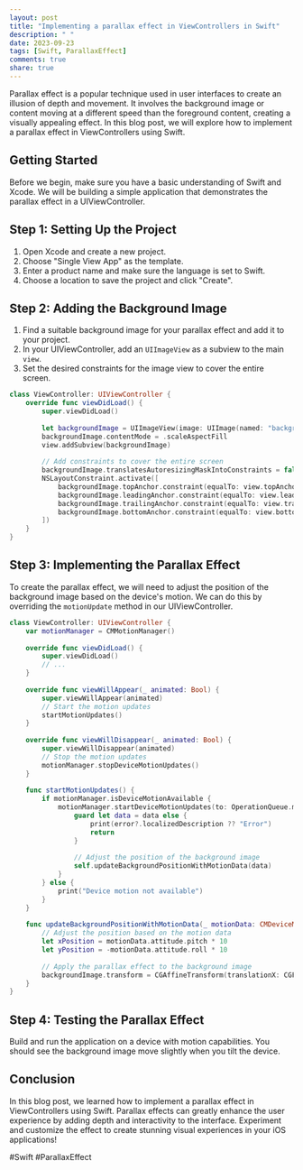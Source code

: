 ```yaml
---
layout: post
title: "Implementing a parallax effect in ViewControllers in Swift"
description: " "
date: 2023-09-23
tags: [Swift, ParallaxEffect]
comments: true
share: true
---
```


Parallax effect is a popular technique used in user interfaces to create an illusion of depth and movement. It involves the background image or content moving at a different speed than the foreground content, creating a visually appealing effect. In this blog post, we will explore how to implement a parallax effect in ViewControllers using Swift.

## Getting Started

Before we begin, make sure you have a basic understanding of Swift and Xcode. We will be building a simple application that demonstrates the parallax effect in a UIViewController.

## Step 1: Setting Up the Project

1. Open Xcode and create a new project.
2. Choose "Single View App" as the template.
3. Enter a product name and make sure the language is set to Swift.
4. Choose a location to save the project and click "Create".

## Step 2: Adding the Background Image

1. Find a suitable background image for your parallax effect and add it to your project.
2. In your UIViewController, add an `UIImageView` as a subview to the main `view`.
3. Set the desired constraints for the image view to cover the entire screen.

```swift
class ViewController: UIViewController {
    override func viewDidLoad() {
        super.viewDidLoad()
        
        let backgroundImage = UIImageView(image: UIImage(named: "background-image"))
        backgroundImage.contentMode = .scaleAspectFill
        view.addSubview(backgroundImage)
        
        // Add constraints to cover the entire screen
        backgroundImage.translatesAutoresizingMaskIntoConstraints = false
        NSLayoutConstraint.activate([
            backgroundImage.topAnchor.constraint(equalTo: view.topAnchor),
            backgroundImage.leadingAnchor.constraint(equalTo: view.leadingAnchor),
            backgroundImage.trailingAnchor.constraint(equalTo: view.trailingAnchor),
            backgroundImage.bottomAnchor.constraint(equalTo: view.bottomAnchor)
        ])
    }
}
```

## Step 3: Implementing the Parallax Effect

To create the parallax effect, we will need to adjust the position of the background image based on the device's motion. We can do this by overriding the `motionUpdate` method in our UIViewController.

```swift
class ViewController: UIViewController {
    var motionManager = CMMotionManager()
    
    override func viewDidLoad() {
        super.viewDidLoad()
        // ...
    }
    
    override func viewWillAppear(_ animated: Bool) {
        super.viewWillAppear(animated)
        // Start the motion updates
        startMotionUpdates()
    }
    
    override func viewWillDisappear(_ animated: Bool) {
        super.viewWillDisappear(animated)
        // Stop the motion updates
        motionManager.stopDeviceMotionUpdates()
    }
    
    func startMotionUpdates() {
        if motionManager.isDeviceMotionAvailable {
            motionManager.startDeviceMotionUpdates(to: OperationQueue.main) { (data, error) in
                guard let data = data else {
                    print(error?.localizedDescription ?? "Error")
                    return
                }
                
                // Adjust the position of the background image
                self.updateBackgroundPositionWithMotionData(data)
            }
        } else {
            print("Device motion not available")
        }
    }
    
    func updateBackgroundPositionWithMotionData(_ motionData: CMDeviceMotion) {
        // Adjust the position based on the motion data
        let xPosition = motionData.attitude.pitch * 10
        let yPosition = -motionData.attitude.roll * 10
        
        // Apply the parallax effect to the background image
        backgroundImage.transform = CGAffineTransform(translationX: CGFloat(xPosition), y: CGFloat(yPosition))
    }
}
```

## Step 4: Testing the Parallax Effect

Build and run the application on a device with motion capabilities. You should see the background image move slightly when you tilt the device.

## Conclusion

In this blog post, we learned how to implement a parallax effect in ViewControllers using Swift. Parallax effects can greatly enhance the user experience by adding depth and interactivity to the interface. Experiment and customize the effect to create stunning visual experiences in your iOS applications!

\#Swift #ParallaxEffect